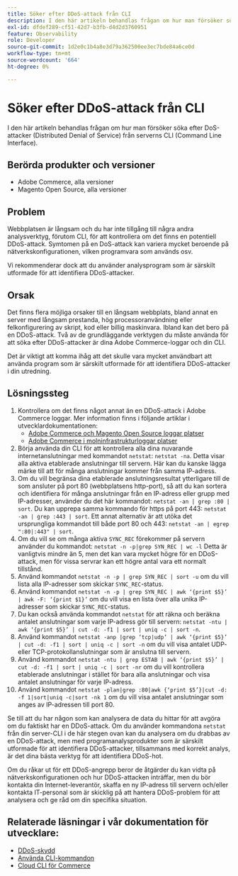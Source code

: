 ```yaml
---
title: Söker efter DDoS-attack från CLI
description: I den här artikeln behandlas frågan om hur man försöker söka efter DoS-attacker (Distributed Denial of Service) från serverns CLI (Command Line Interface).
exl-id: dfdef289-cf51-42d7-b3fb-d4d2d3760951
feature: Observability
role: Developer
source-git-commit: 1d2e0c1b4a8e3d79a362500ee3ec7bde84a6ce0d
workflow-type: tm+mt
source-wordcount: '664'
ht-degree: 0%

---
```


# Söker efter DDoS-attack från CLI

I den här artikeln behandlas frågan om hur man försöker söka efter DoS-attacker (Distributed Denial of Service) från serverns CLI (Command Line Interface).

## Berörda produkter och versioner

* Adobe Commerce, alla versioner
* Magento Open Source, alla versioner

## Problem

Webbplatsen är långsam och du har inte tillgång till några andra analysverktyg, förutom CLI, för att kontrollera om det finns en potentiell DDoS-attack. Symtomen på en DoS-attack kan variera mycket beroende på nätverkskonfigurationen, vilken programvara som används osv.

Vi rekommenderar dock att du använder analysprogram som är särskilt utformade för att identifiera DDoS-attacker.

## Orsak

Det finns flera möjliga orsaker till en långsam webbplats, bland annat en server med långsam prestanda, hög processoranvändning eller felkonfigurering av skript, kod eller billig maskinvara. Ibland kan det bero på en DDoS-attack. Två av de grundläggande verktygen du måste använda för att söka efter DDoS-attacker är dina Adobe Commerce-loggar och din CLI.

Det är viktigt att komma ihåg att det skulle vara mycket användbart att använda program som är särskilt utformade för att identifiera DDoS-attacker i din utredning.

## Lösningssteg

1. Kontrollera om det finns något annat än en DDoS-attack i Adobe Commerce loggar. Mer information finns i följande artiklar i utvecklardokumentationen:
   * [Adobe Commerce och Magento Open Source loggar platser](https://devdocs.magento.com/guides/v2.3/config-guide/cli/logging.html)
   * [Adobe Commerce i molninfrastrukturloggar platser](https://devdocs.magento.com/guides/v2.3/cloud/trouble/environments-logs.html)
1. Börja använda din CLI för att kontrollera alla dina nuvarande internetanslutningar med kommandot `netstat`: `netstat -na`. Detta visar alla aktiva etablerade anslutningar till servern. Här kan du kanske lägga märke till att för många anslutningar kommer från samma IP-adress.
1. Om du vill begränsa dina etablerade anslutningsresultat ytterligare till de som ansluter på port 80 (webbplatsens http-port), så att du kan sortera och identifiera för många anslutningar från en IP-adress eller grupp med IP-adresser, använder du det här kommandot: `netstat -an | grep :80 | sort`. Du kan upprepa samma kommando för https på port 443: `netstat -an | grep :443 | sort`. Ett annat alternativ är att utöka det ursprungliga kommandot till både port 80 och 443: `netstat -an | egrep ":80|:443" | sort`.
1. Om du vill se om många aktiva `SYNC_REC` förekommer på servern använder du kommandot:     `netstat -n -p|grep SYN_REC | wc -l`     Detta är vanligtvis mindre än 5, men det kan vara mycket högre för en DDoS-attack, men för vissa servrar kan ett högre antal vara ett normalt tillstånd.
1. Använd kommandot `netstat -n -p | grep SYN_REC | sort -u` om du vill lista alla IP-adresser som skickar `SYNC_REC`-status.
1. Använd kommandot `netstat -n -p | grep SYN_REC | awk ‘{print $5}’ | awk -F: ‘{print $1}’` om du vill visa en lista över alla unika IP-adresser som skickar `SYNC_REC`-status.
1. Du kan också använda kommandot `netstat` för att räkna och beräkna antalet anslutningar som varje IP-adress gör till servern: `netstat -ntu | awk ‘{print $5}’ | cut -d: -f1 | sort | uniq -c | sort -n`.
1. Använd kommandot `netstat -anp |grep ‘tcp|udp’ | awk ‘{print $5}’ | cut -d: -f1 | sort | uniq -c | sort -n` om du vill visa antalet UDP- eller TCP-protokollanslutningar som är anslutna till servern.
1. Använd kommandot `netstat -ntu | grep ESTAB | awk ‘{print $5}’ | cut -d: -f1 | sort | uniq -c | sort -nr` om du vill kontrollera etablerade anslutningar i stället för bara alla anslutningar och visa antalet anslutningar för varje IP-adress.
1. Använd kommandot `netstat -plan|grep :80|awk {‘print $5’}|cut -d: -f 1|sort|uniq -c|sort -nk 1` om du vill visa antalet anslutningar som anges av IP-adressen till port 80.

Se till att du har någon som kan analysera de data du hittar för att avgöra om du faktiskt har en DDoS-attack. Om du använder kommandona `netstat` från din server-CLI i de här stegen ovan kan du analysera om du drabbas av en DDoS-attack, men med programanalysprodukter som är särskilt utformade för att identifiera DDoS-attacker, tillsammans med korrekt analys, är det dina bästa verktyg för att identifiera DDoS-hot.

Om du råkar ut för ett DDoS-angrepp beror de åtgärder du kan vidta på nätverkskonfigurationen och hur DDoS-attacken inträffar, men du bör kontakta din Internet-leverantör, skaffa en ny IP-adress till servern och/eller kontakta IT-personal som är skicklig på att hantera DDoS-problem för att analysera och ge råd om din specifika situation.

## Relaterade läsningar i vår dokumentation för utvecklare:

* [DDoS-skydd](https://devdocs.magento.com/guides/v2.3/cloud/cdn/cloud-fastly.html#ddos-protection)
* [Använda CLI-kommandon](https://devdocs.magento.com/guides/v2.3/config-guide/deployment/pipeline/example/cli.html)
* [Cloud CLI för Commerce](https://devdocs.magento.com/guides/v2.3/cloud/reference/cli-ref-topic.html)

